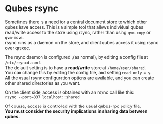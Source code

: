 # Qubes rsync

Sometimes there is a need for a central document store to which other qubes have access.
This is a simple tool that allows individual qubes read/write access to the store using rsync, rather than using `qvm-copy` or `qvm-move`.  
rsync runs as a daemon on the store, and client qubes access it using rsync over qrexec.

The rsync daemon is configured ,(as normal), by editing a config file at `/etc/rsyncd.conf`.  
The default setting is to have a **read/write** store at `/home/user/shared`.  
You can change this by editing the config file, and setting `read only = y`.  
All the usual rsync configuration options are available, and you can create other shared directories as you want.

On the client side, access is obtained with an rsync call like this:  
`rsync --port=837 localhost::shared`

Of course, access is controlled with the usual qubes-rpc policy file.  
**You must consider the security implications in sharing data between qubes.**


